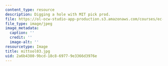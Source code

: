 ```yaml
---
content_type: resource
description: Digging a hole with MIT pick prod.
file: https://ol-ocw-studio-app-production.s3.amazonaws.com/courses/ec-s06-design-for-demining-spring-2007/2a6b43809bcd18c869779e3366d3976e_mittool03.jpg
file_type: image/jpeg
image_metadata:
  caption: ''
  credit: ''
  image-alt: ''
resourcetype: Image
title: mittool03.jpg
uid: 2a6b4380-9bcd-18c8-6977-9e3366d3976e
---
```

